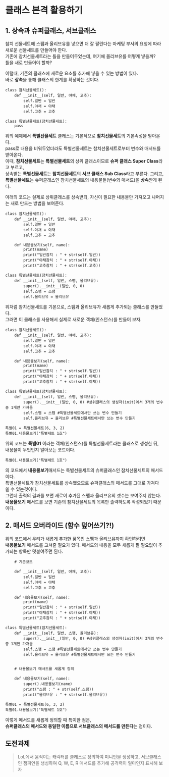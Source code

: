 # 클래스 본격 활용하기

## 1. 상속과 슈퍼클래스, 서브클래스

참치 선물세트에 스팸과 올리브유를 넣으면 더 잘 팔린다는 마케팅 부서의 요청에 따라 새로운 선물세트를 만들어야 한다.   
기존에 참치선물세트라는 틀을 만들어두었는데, 여기에 올리브유를 어떻게 넣을까?  
틀을 새로 만들어야 할까?  

이럴때, 기존의 클래스에 새로운 요소를 추가해 넣을 수 있는 방법이 있다.  
바로 **상속**을 통해 클래스의 한계를 확장하는 것이다.

    class 참치선물세트():
        def __init__(self, 일반, 야채, 고추):
            self.일반 = 일반
            self.야채 = 야채
            self.고추 = 고추
    
    class 특별선물세트(참치선물세트):
        pass

위의 예제에서 **특별선물세트** 클래스는 기본적으로 **참치선물세트**의 기본속성을 받아온다.  
pass로 내용을 비워두었더라도 특별선물세트는 참치선물세트로부터 변수와 매서드를 받아온다.  
이때, **참치선물세트**는 **특별선물세트**의 상위 클래스이므로 **슈퍼 클래스 Super Class**라고 부르고,  
상속받는 **특별선물세트**는 **참치선물세트**의 **서브 클래스 Sub Class**라고 부른다.
그리고, **특별선물세트**는 슈퍼클래스인 참치선물세트의 내용물들(변수와 매서드)을 **상속**받게 된다.

아래의 코드는 실제로 상위클래스를 상속받되, 자신이 필요한 내용물만 가져오고 나머지는 새로 만드는 방법을 보여준다.

    class 참치선물세트():
        def __init__(self, 일반, 야채, 고추):
            self.일반 = 일반
            self.야채 = 야채
            self.고추 = 고추

        def 내용물보기(self, name):
            print(name)
            print("일반참치 : " + str(self.일반))
            print("야채참치 : " + str(self.야채))
            print("고추참치 : " + str(self.고추))  
    
    class 특별선물세트(참치선물세트):
        def __init__(self, 일반, 스팸, 올리브유):
            super().__init__(일반, 0, 0)
            self.스팸 = 스팸
            self.올리브유 = 올리브유


위처럼 참치선물세트를 기본으로, 스팸과 올리브유가 새롭게 추가되는 클래스를 만들었다.  
그러면 이 클래스를 사용해서 실제로 새로운 객체(인스턴스)를 만들어 보자.

    class 참치선물세트():
        def __init__(self, 일반, 야채, 고추):
            self.일반 = 일반
            self.야채 = 야채
            self.고추 = 고추

        def 내용물보기(self, name):
            print(name)
            print("일반참치 : " + str(self.일반))
            print("야채참치 : " + str(self.야채))
            print("고추참치 : " + str(self.야채))  
    
    class 특별선물세트(참치선물세트):
        def __init__(self, 일반, 스팸, 올리브유):
            super().__init__(일반, 0, 0) #상위클래스의 생성자(init)에서 3개의 변수 중 1개만 가져옴
            self.스팸 = 스팸 #특별선물세트에서만 쓰는 변수 만들기
            self.올리브유 = 올리브유 #특별선물세트에서만 쓰는 변수 만들기

    특별01 = 특별선물세트(6, 3, 2)
    특별01.내용물보기("특별세트 1호")

위의 코드는 **특별01** 이라는 객체(인스턴스)를 특별선물세트라는 클래스로 생성한 뒤,  
내용물이 무엇인지 알아보는 코드이다.  

    특별01.내용물보기("특별세트 1호")

의 코드에서 **내용물보기**매서드는 특별선물세트의 슈퍼클래스인 참치선물세트의 매서드이다.  
특별선물세트가 참치선물세트를 상속했으므로 슈퍼클래스의 매서드를 그대로 가져다 쓸 수 있는것이다.  
그런데 출력의 결과를 보면 새로이 추가된 스팸과 올리브유의 갯수는 보여주지 않는다.  
**내용물보기** 매서드를 보면 기존의 참치선물세트의 목록만 출력하도록 작성되었기 때문이다.

## 2. 매서드 오버라이드 (함수 덮어쓰기?!)
위의 코드에서 우리가 새롭게 추가한 품목인 스팸과 올리브유까지 확인하려면  
**내용물보기** 매서드를 고쳐줄 필요가 있다.
매서드의 내용을 모두 새롭게 짤 필요없이 추가되는 항목만 덧붙여주면 된다.

        # 기존코드

        def __init__(self, 일반, 야채, 고추):
            self.일반 = 일반
            self.야채 = 야채
            self.고추 = 고추

        def 내용물보기(self, name):
            print(name)
            print("일반참치 : " + str(self.일반))
            print("야채참치 : " + str(self.야채))
            print("고추참치 : " + str(self.야채))  
    
    class 특별선물세트(참치선물세트):
        def __init__(self, 일반, 스팸, 올리브유):
            super().__init__(일반, 0, 0) #상위클래스의 생성자(init)에서 3개의 변수 중 1개만 가져옴
            self.스팸 = 스팸 #특별선물세트에서만 쓰는 변수 만들기
            self.올리브유 = 올리브유 #특별선물세트에서만 쓰는 변수 만들기


        # 내용물보기 매서드를 새롭게 정의

        def 내용물보기(self, name):
            super().내용물보기(name)
            print("스팸 : " + str(self.스팸))
            print("올리브유 : " + str(self.올리브유))

    특별01 = 특별선물세트(6, 3, 2)
    특별01.내용물보기("특별세트 1호")

이렇게 메서드를 새롭게 정의할 때 특이한 점은,  
**슈퍼클래스의 매서드와 동일한 이름으로 서브클래스의 메서드를 만든다**는 점이다.

## 도전과제

> LoL에서 움직이는 캐릭터를 클래스로 정의하여 미니언을 생성하고, 서브클래스인 챔피언을 생성하여 Q, W, E, R 매서드를 추가해 공격력이 얼마인지 표시해 보자